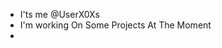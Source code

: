 - I'ts me @UserX0Xs
- I'm working On Some Projects At The Moment
- 
  

<!---
UserX0Xs/UserX0Xs is a ✨ special ✨ repository because its `README.md` (this file) appears on your GitHub profile.
You can click the Preview link to take a look at your changes.
--->
